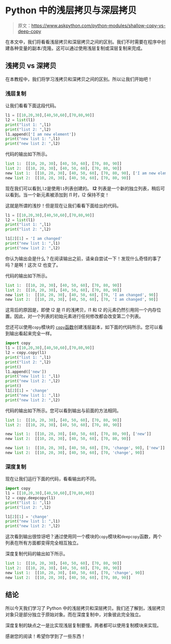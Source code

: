 # Python 中的浅层拷贝与深层拷贝

> 原文：<https://www.askpython.com/python-modules/shallow-copy-vs-deep-copy>

在本文中，我们将看看浅层拷贝和深层拷贝之间的区别。我们不时需要在程序中创建各种变量的副本/克隆。这可以通过使用浅层复制或深层复制来完成。

## **浅拷贝 vs 深拷贝**

在本教程中，我们将学习浅拷贝和深拷贝之间的区别。所以让我们开始吧！

### 浅层复制

让我们看看下面这段代码。

```py
l1 = [[10,20,30],[40,50,60],[70,80,90]]
l2 = list(l1)
print("list 1: ",l1)
print("list 2: ",l2)
l1.append(['I am new element'])
print("new list 1: ",l1)
print("new list 2: ",l2)

```

代码的输出如下所示。

```py
list 1:  [[10, 20, 30], [40, 50, 60], [70, 80, 90]]
list 2:  [[10, 20, 30], [40, 50, 60], [70, 80, 90]]
new list 1:  [[10, 20, 30], [40, 50, 60], [70, 80, 90], ['I am new element']]
new list 2:  [[10, 20, 30], [40, 50, 60], [70, 80, 90]]

```

现在我们可以看到,`l2`是使用`l1`列表创建的。 **l2** 列表是一个新的独立列表，稍后可以看到。当一个新元素被添加到 l1 时，l2 保持不变！

这就是所谓的浅抄！但是现在让我们看看下面给出的代码。

```py
l1 = [[10,20,30],[40,50,60],[70,80,90]]
l2 = list(l1)
print("list 1: ",l1)
print("list 2: ",l2)

l1[2][1] = 'I am changed'
print("new list 1: ",l1)
print("new list 2: ",l2)

```

你认为输出会是什么？在阅读输出之前，请亲自尝试一下！发现什么奇怪的事了吗？是啊！这次 l2 也变了。

代码的输出如下所示。

```py
list 1:  [[10, 20, 30], [40, 50, 60], [70, 80, 90]]
list 2:  [[10, 20, 30], [40, 50, 60], [70, 80, 90]]
new list 1:  [[10, 20, 30], [40, 50, 60], [70, 'I am changed', 90]]
new list 2:  [[10, 20, 30], [40, 50, 60], [70, 'I am changed', 90]]

```

这背后的原因是，即使 l2 是 l1 的浅拷贝，l1 和 l2 的元素仍然引用同一个内存位置。因此，对一个列表的初始元素进行任何修改都会改变第二个列表。

您还可以使用`copy`模块的 [`copy`函数](https://www.askpython.com/python-modules/python-copy)创建浅层副本，如下面的代码所示。您可以看到输出看起来完全一样。

```py
import copy
l1 = [[10,20,30],[40,50,60],[70,80,90]]
l2 = copy.copy(l1)
print("list 1: ",l1)
print("list 2: ",l2)
print()
l1.append(['new'])
print("new list 1: ",l1)
print("new list 2: ",l2)
print()
l1[2][1] = 'change'
print("new list 1: ",l1)
print("new list 2: ",l2)

```

代码的输出如下所示。您可以看到输出与前面的方法相同。

```py
list 1:  [[10, 20, 30], [40, 50, 60], [70, 80, 90]]
list 2:  [[10, 20, 30], [40, 50, 60], [70, 80, 90]]

new list 1:  [[10, 20, 30], [40, 50, 60], [70, 80, 90], ['new']]
new list 2:  [[10, 20, 30], [40, 50, 60], [70, 80, 90]]

new list 1:  [[10, 20, 30], [40, 50, 60], [70, 'change', 90], ['new']]
new list 2:  [[10, 20, 30], [40, 50, 60], [70, 'change', 90]]

```

### 深度复制

现在让我们运行下面的代码，看看输出的不同。

```py
import copy
l1 = [[10,20,30],[40,50,60],[70,80,90]]
l2 = copy.deepcopy(l1)
print("list 1: ",l1)
print("list 2: ",l2)

l1[2][1] = 'change'
print("new list 1: ",l1)
print("new list 2: ",l2)

```

这次看到输出很惊讶吧？通过使用同一个模块的`copy`模块和`deepcopy`函数，两个列表在所有方面都变得完全相互独立。

深度复制代码的输出如下所示。

```py
list 1:  [[10, 20, 30], [40, 50, 60], [70, 80, 90]]
list 2:  [[10, 20, 30], [40, 50, 60], [70, 80, 90]]
new list 1:  [[10, 20, 30], [40, 50, 60], [70, 'change', 90]]
new list 2:  [[10, 20, 30], [40, 50, 60], [70, 80, 90]]

```

## 结论

所以今天我们学习了 Python 中的浅层拷贝和深层拷贝。我们还了解到，浅层拷贝对象只是部分独立于原始对象。而在深度复制中，对象彼此完全独立。

深度复制的缺点之一是比实现浅层复制要慢。两者都可以使用复制模块来实现。

感谢您的阅读！希望你学到了一些东西！